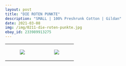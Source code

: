 ```yaml
---
layout: post
title: "DIE ROTEN PUNKTE"
description: "SMALL | 100% Preshrunk Cotton | Gildan"
date: 2021-03-08
img: /img/0211-die-roten-punkte.jpg
ebay_id: 233989913275
---
```




<table style="width:100%;"><tr><td style="vertical-align:top;">
      <figure class="tmblr-full" data-orig-height="2048" data-orig-width="1365" data-orig-src="https://concertshirts.netlify.app/shirts/0211/0211-01.jpg"><img src="https://64.media.tumblr.com/4f6c22ff03c982db3bb102e79b72d2a1/52ac1b46ddc14b4c-3e/s540x810/1cb2360011e0712c52815d4b4fad19b64c5265c1.jpg" data-orig-height="2048" data-orig-width="1365" data-orig-src="https://concertshirts.netlify.app/shirts/0211/0211-01.jpg"/></figure></td>
    <td style="vertical-align:top;">
      <figure class="tmblr-full" data-orig-height="2048" data-orig-width="1365" data-orig-src="https://concertshirts.netlify.app/shirts/0211/0211-02.jpg"><img src="https://64.media.tumblr.com/8bee5f3589fe7c4510c173b4b25e7578/52ac1b46ddc14b4c-15/s540x810/9deb8244e8bde091a560bb38705453f22b9a008b.jpg" data-orig-height="2048" data-orig-width="1365" data-orig-src="https://concertshirts.netlify.app/shirts/0211/0211-02.jpg"/></figure></td>
  </tr></table>
